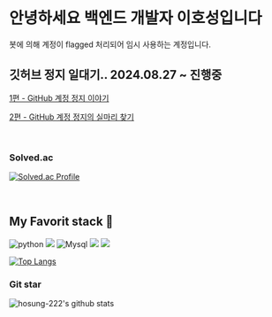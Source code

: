 # **안녕하세요 백엔드 개발자 이호성입니다**

봇에 의해 계정이 flagged 처리되어 임시 사용하는 계정입니다.

## 깃허브 정지 일대기.. 2024.08.27 ~ 진행중

[1편 - GitHub 계정 정지 이야기](https://h-castle.tistory.com/entry/Github-Your-account-has-been-flagged-%EC%98%81%EB%AC%B8-%EB%AA%A8%EB%A5%BC-%EA%B9%83%ED%97%88%EB%B8%8C-%EC%A0%95%EC%A7%80)

[2편 - GitHub 계정 정지의 실마리 찾기](https://h-castle.tistory.com/entry/Github-Account-Flagged-%EA%B3%84%EC%A0%95-%EC%A0%95%EC%A7%80%EC%9D%98-%EC%8B%A4%EB%A7%88%EB%A6%AC%EB%A5%BC-%EC%B0%BE%EB%8B%A4)


 
<br>

### **Solved.ac**

[![Solved.ac Profile](http://mazassumnida.wtf/api/v2/generate_badge?boj=gik11kr)](https://solved.ac/gik11kr/)

<br>

## **My Favorit stack** 📕

![python](https://img.shields.io/badge/%20-Python-yellow?style=flat&logo=python&logoColor=ffffff)
<img src="https://img.shields.io/badge/Java-007396?style=flat&logo=OpenJDK&logoColor=white"/>
![Mysql](https://img.shields.io/badge/%20-MySQL-importnat?style=flat&logo=MySQL&logoColor=ffffff)
<img src="https://img.shields.io/badge/springboot-6DB33F?style=flat&logo=springboot&logoColor=white">
<img src="https://img.shields.io/badge/gradle-02303A?style=flat&logo=gradle&logoColor=white">


[![Top Langs](https://github-readme-stats.vercel.app/api/top-langs/?username=hosunglee222&layout=compact)](https://github.com/hosunglee222)
<br>

### **Git star**

![hosung-222's github stats](https://github-readme-stats.vercel.app/api?username=hosunglee222&show_icons=true)
